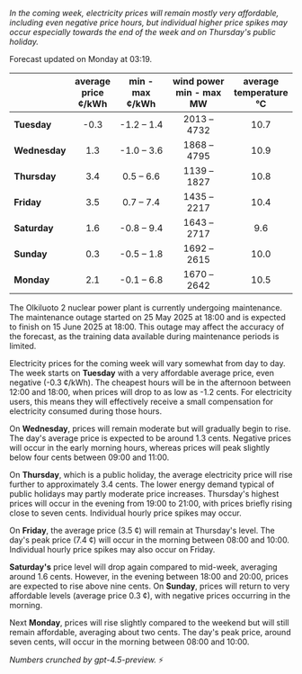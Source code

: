 *In the coming week, electricity prices will remain mostly very affordable, including even negative price hours, but individual higher price spikes may occur especially towards the end of the week and on Thursday's public holiday.*

Forecast updated on Monday at 03:19.

|              | average<br>price<br>¢/kWh | min - max<br>¢/kWh | wind power<br>min - max<br>MW | average<br>temperature<br>°C |
|:-------------|:----------------:|:----------------:|:-------------:|:-------------:|
| **Tuesday**      | -0.3             | -1.2 – 1.4       | 2013 – 4732       | 10.7          |
| **Wednesday**    | 1.3              | -1.0 – 3.6       | 1868 – 4795       | 10.9          |
| **Thursday**     | 3.4              | 0.5 – 6.6        | 1139 – 1827       | 10.8          |
| **Friday**       | 3.5              | 0.7 – 7.4        | 1435 – 2217       | 10.4          |
| **Saturday**     | 1.6              | -0.8 – 9.4       | 1643 – 2717       | 9.6           |
| **Sunday**       | 0.3              | -0.5 – 1.8       | 1692 – 2615       | 10.0          |
| **Monday**       | 2.1              | -0.1 – 6.8       | 1670 – 2642       | 10.5          |

The Olkiluoto 2 nuclear power plant is currently undergoing maintenance. The maintenance outage started on 25 May 2025 at 18:00 and is expected to finish on 15 June 2025 at 18:00. This outage may affect the accuracy of the forecast, as the training data available during maintenance periods is limited.

Electricity prices for the coming week will vary somewhat from day to day. The week starts on **Tuesday** with a very affordable average price, even negative (-0.3 ¢/kWh). The cheapest hours will be in the afternoon between 12:00 and 18:00, when prices will drop to as low as -1.2 cents. For electricity users, this means they will effectively receive a small compensation for electricity consumed during those hours.

On **Wednesday**, prices will remain moderate but will gradually begin to rise. The day's average price is expected to be around 1.3 cents. Negative prices will occur in the early morning hours, whereas prices will peak slightly below four cents between 09:00 and 11:00.

On **Thursday**, which is a public holiday, the average electricity price will rise further to approximately 3.4 cents. The lower energy demand typical of public holidays may partly moderate price increases. Thursday's highest prices will occur in the evening from 19:00 to 21:00, with prices briefly rising close to seven cents. Individual hourly price spikes may occur.

On **Friday**, the average price (3.5 ¢) will remain at Thursday's level. The day's peak price (7.4 ¢) will occur in the morning between 08:00 and 10:00. Individual hourly price spikes may also occur on Friday.

**Saturday's** price level will drop again compared to mid-week, averaging around 1.6 cents. However, in the evening between 18:00 and 20:00, prices are expected to rise above nine cents. On **Sunday**, prices will return to very affordable levels (average price 0.3 ¢), with negative prices occurring in the morning.

Next **Monday**, prices will rise slightly compared to the weekend but will still remain affordable, averaging about two cents. The day's peak price, around seven cents, will occur in the morning between 08:00 and 10:00.

*Numbers crunched by gpt-4.5-preview.* ⚡
